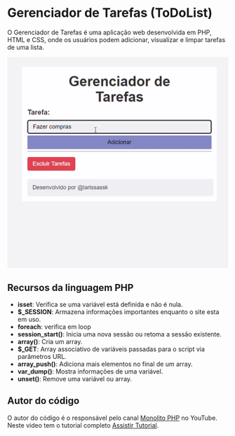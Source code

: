 # Gerenciador de Tarefas (ToDoList)
O Gerenciador de Tarefas é uma aplicação web desenvolvida em PHP, HTML e CSS, onde os usuários podem adicionar, visualizar e limpar tarefas de uma lista. 

![gif](/gif/transf.gif)

## Recursos da linguagem PHP

- **isset**: Verifica se uma variável está definida e não é nula.
- **$_SESSION**: Armazena informações importantes enquanto o site esta em uso.
- **foreach**: verifica em loop
- **session_start()**: Inicia uma nova sessão ou retoma a sessão existente.
- **array()**: Cria um array.
- **$_GET**: Array associativo de variáveis passadas para o script via parâmetros URL.
- **array_push()**: Adiciona mais elementos no final de um array.
- **var_dump()**: Mostra informações de uma variável.
- **unset()**: Remove uma variável ou array.

## Autor do código
 O autor do código é o responsável pelo canal [Monolito PHP](www.youtube.com/@monolitophp360) no YouTube.    
 Neste video tem o tutorial completo [Assistir Tutorial]( https://www.youtube.com/watch?v=dJ49I-QYYUk&ab_channel=MonolitoPHP).


